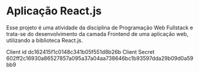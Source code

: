 # Aplicação React.js

Esse projeto é uma atividade da disciplina de Programação Web Fullstack e trata-se do desenvolvimento da camada Frontend de uma aplicação web, utilizando a biblioteca React.js.

Client id dc162415f1c0148c341b05f551d8b26b
Client Secret	602ff2c16930a86527857a095a37a04aa738646bc1b93597dda29b09d0a59bb9